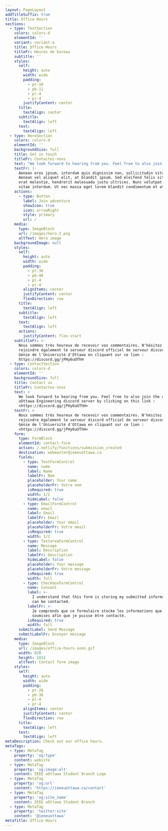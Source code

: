 ```yaml
---
layout: PageLayout
addTitleSuffix: true
title: Office Hours
sections:
  - type: TextSection
    colors: colors-d
    elementId: ''
    variant: variant-a
    title: Office Hours
    titleFr: Heures de bureau
    subtitle: ''
    styles:
      self:
        height: auto
        width: wide
        padding:
          - pt-10
          - pb-11
          - pl-4
          - pr-4
        justifyContent: center
      title:
        textAlign: center
      subtitle:
        textAlign: left
      text:
        textAlign: left
  - type: HeroSection
    colors: colors-d
    elementId: ''
    backgroundSize: full
    title: Get in touch
    titleFr: Contactez-nous
    text: "We look forward to hearing from you. Feel free to also join the official uOttawa Engineering discord server by clicking on this link :\_<https://discord.gg/jPHy6uUThH>\n\n"
    textFr: |-
      Aenean eros ipsum, interdum quis dignissim non, sollicitudin vitae nisl.
      Aenean vel aliquet elit, at blandit ipsum. Sed eleifend felis sit amet
      erat molestie, hendrerit malesuada justo ultrices. Nunc volutpat at erat
      vitae interdum. Ut nec massa eget lorem blandit condimentum et at risus.
    actions:
      - type: Button
        label: Join adventure
        showIcon: true
        icon: arrowRight
        style: primary
        url: /
    media:
      type: ImageBlock
      url: /images/hero-2.png
      altText: Hero image
    backgroundImage: null
    styles:
      self:
        height: auto
        width: wide
        padding:
          - pt-36
          - pb-48
          - pl-4
          - pr-4
        alignItems: center
        justifyContent: center
        flexDirection: row
      title:
        textAlign: left
      subtitle:
        textAlign: left
      text:
        textAlign: left
      actions:
        justifyContent: flex-start
    subtitleFr: >-
      Nous sommes très heureux de recevoir vos commentaires. N'hésitez pas à
      rejoindre également le serveur discord officiel de serveur discord du
      Génie de l'Université d'Ottawa en cliquant sur ce lien :
      https://discord.gg/jPHy6uUThH
  - type: ContactSection
    colors: colors-d
    elementId: ''
    backgroundSize: full
    title: Contact us
    titleFr: Contactez-nous
    text: >
      We look forward to hearing from you. Feel free to also join the official
      uOttawa Engineering discord server by clicking on this link :
      <https://discord.gg/jPHy6uUThH>
    textFr: >
      Nous sommes très heureux de recevoir vos commentaires. N'hésitez pas à
      rejoindre également le serveur discord officiel de serveur discord du
      Génie de l'Université d'Ottawa en cliquant sur ce lien :
      <https://discord.gg/jPHy6uUThH>
    form:
      type: FormBlock
      elementId: contact-form
      action: /.netlify/functions/submission_created
      destination: webmaster@ieeeuottawa.ca
      fields:
        - type: TextFormControl
          name: name
          label: Name
          labelFr: Nom
          placeholder: Your name
          placeholderFr: Votre nom
          isRequired: true
          width: 1/2
          hideLabel: false
        - type: EmailFormControl
          name: email
          label: Email
          labelFr: Email
          placeholder: Your email
          placeholderFr: Votre email
          isRequired: true
          width: 1/2
        - type: TextareaFormControl
          name: Message
          label: Description
          labelFr: Description
          hideLabel: false
          placeholder: Your message
          placeholderFr: Votre message
          isRequired: true
          width: full
        - type: CheckboxFormControl
          name: Consent
          label: >-
            I understand that this form is storing my submitted information so I
            can be contacted.
          labelFr: >-
            Je comprends que ce formulaire stocke les informations que j'ai
            soumises afin que je puisse être contacté.
          isRequired: true
          width: full
      submitLabel: Send Message
      submitLabelFr: Envoyer message
    media:
      type: ImageBlock
      url: /images/office-hours-soon.gif
      width: 828
      height: 1032
      altText: Contact form image
    styles:
      self:
        height: auto
        width: wide
        padding:
          - pt-28
          - pb-36
          - pl-4
          - pr-4
        alignItems: center
        justifyContent: center
        flexDirection: row
      title:
        textAlign: left
      text:
        textAlign: left
metaDescription: Check out our office hours.
metaTags:
  - type: MetaTag
    property: 'og:type'
    content: website
  - type: MetaTag
    property: 'og:image:alt'
    content: IEEE uOttawa Student Branch Logo
  - type: MetaTag
    property: 'og:url'
    content: 'https://ieeeuottawa.ca/contact'
  - type: MetaTag
    property: 'og:site_name'
    content: IEEE uOttawa Student Branch
  - type: MetaTag
    property: 'twitter:site'
    content: '@ieeeuottawa'
metaTitle: Office Hours
---
```

